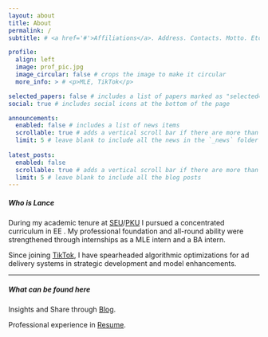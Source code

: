 ```yaml
---
layout: about
title: About
permalink: /
subtitle: # <a href='#'>Affiliations</a>. Address. Contacts. Motto. Etc.

profile:
  align: left
  image: prof_pic.jpg
  image_circular: false # crops the image to make it circular
  more_info: > # <p>MLE, TikTok</p>

selected_papers: false # includes a list of papers marked as "selected={true}"
social: true # includes social icons at the bottom of the page

announcements:
  enabled: false # includes a list of news items
  scrollable: true # adds a vertical scroll bar if there are more than 3 news items
  limit: 5 # leave blank to include all the news in the `_news` folder
 
latest_posts:
  enabled: false
  scrollable: true # adds a vertical scroll bar if there are more than 3 new posts items
  limit: 5 # leave blank to include all the blog posts
---
```


##### **Who** is Lance

During my academic tenure at [SEU](https://www.seu.edu.cn/)/[PKU](https://www.pku.edu.cn/) I pursued a concentrated curriculum in EE . My professional foundation and all-round ability were strengthened through internships as a MLE intern and a BA intern.

Since joining [TikTok](https://tiktok.com), I have spearheaded algorithmic optimizations for ad delivery systems in strategic development and model enhancements.

<!-- across Recall, Rough Ranking, and Fine Ranking.  -->
<!-- Below are selected projects:
- Developed CVR model via Federated Learning framework integrating prediction capabilities for Trackable/Non-Trackable traffic
- Deployed multiple retrieval branches leveraging compliant multi-source Signals
- Enhanced advertising models through cross-domain collaboration with recommendation samples
- Participated product launches including internal ads, ad4ad and promotion-to-live products -->
<!-- - Optimized bidding strategies for CostCap products including minROAS, tROAS -->


---


##### **What** can be found here
Insights and Share through [Blog](/blog/).

Professional experience in [Resume](/cv/).

<!-- 
Write your biography here. Tell the world about yourself. Link to your favorite [subreddit](http://reddit.com). You can put a picture in, too. The code is already in, just name your picture `prof_pic.jpg` and put it in the `img/` folder.

Put your address / P.O. box / other info right below your picture. You can also disable any of these elements by editing `profile` property of the YAML header of your `_pages/about.md`. Edit `_bibliography/papers.bib` and Jekyll will render your [publications page](/al-folio/publications/) automatically.

Link to your social media connections, too. This theme is set up to use [Font Awesome icons](https://fontawesome.com/) and [Academicons](https://jpswalsh.github.io/academicons/), like the ones below. Add your Facebook, Twitter, LinkedIn, Google Scholar, or just disable all of them. -->
